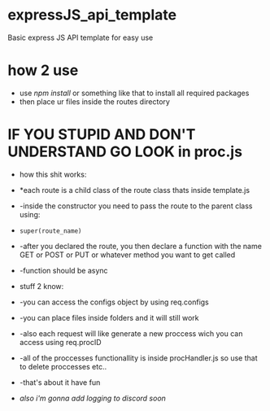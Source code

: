 # expressJS_api_template
 Basic express JS API template for easy use
# how 2 use
* use *npm install* or something like that to install all required packages
* then place ur files inside the routes directory

# IF YOU STUPID AND DON'T UNDERSTAND GO LOOK in proc.js
 
* how this shit works:
*   *each route is a child class of the route class thats inside template.js
*   -inside the constructor you need to pass the route to the parent class using:
*     super(route_name)
*   -after you declared the route, you then declare a function with the name GET or POST or PUT or whatever method you want to get called
*   -function should be async
 
* stuff 2 know:
*    -you can access the configs object by using req.configs
*    -you can place files inside folders and it will still work
*    -also each request will like generate a new proccess wich you can access using req.procID
*    -all of the proccesses functionallity is inside procHandler.js so use that to delete proccesses etc..
*    -that's about it have fun

* *also i'm gonna add logging to discord soon*     
